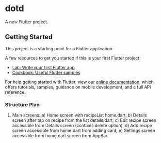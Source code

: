 # dotd

A new Flutter project.

## Getting Started

This project is a starting point for a Flutter application.

A few resources to get you started if this is your first Flutter project:

- [Lab: Write your first Flutter app](https://flutter.dev/docs/get-started/codelab)
- [Cookbook: Useful Flutter samples](https://flutter.dev/docs/cookbook)

For help getting started with Flutter, view our
[online documentation](https://flutter.dev/docs), which offers tutorials,
samples, guidance on mobile development, and a full API reference.

### Structure Plan

1. Main screens:
    a) Home screen with recipeList home.dart,
    b) Details screen after tap on recipe from the list details.dart,
    c) Edit recipe screen accessible from Details screen (contains delete option),
    d) Add recipe screen accessible from home.dart from adding card,
    e) Settings screen accessible from home.dart screen from AppBar.
